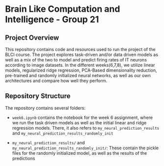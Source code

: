 # Brain Like Computation and Intelligence - Group 21

## Project Overview

This repository contains code and resources used to run the project of the BLCI course. The project explores task-driven and/or data driven models as well as a mix of the two to model and predict firing rates of IT neurons according to image datasets. In the different weeks(6,7,8), we utilize linear models, regularized ridge regression, PCA-Based dimensionality reduction, pre-trained and randomly initialized neural networks, as well as our own architectures and compare how well they perform.

## Repository Structure

The repository contains several folders:

- `week6.ipynb` contains the notebook for the week 6 assignment, where we run the task driven models as well as the initial linear and ridge regression models. There, it also refers to `my_neural_prediction_results` and `my_neural_prediction_results_randomly_init`

- `my_neural_prediction_results/` and `my_neural_prediction_results_randomly_init/`: These contain the pickle files for the randomly initialized model, as well as the results of the predictions
